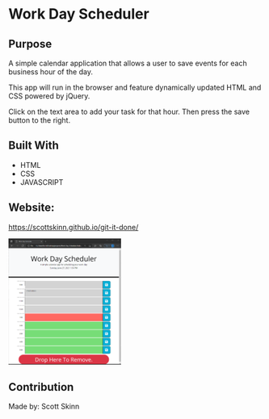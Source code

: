 # Work Day Scheduler

## Purpose
A simple calendar application that allows a user to save events for each business hour of the day. 

This app will run in the browser and feature dynamically updated HTML and CSS powered by jQuery.

Click on the text area to add your task for that hour. Then press the save button to the right.

## Built With
* HTML
* CSS
* JAVASCRIPT

## Website:
https://scottskinn.github.io/git-it-done/


<img src = "super-disco-main\Develop\Images\Work-day-schedular.png" height=250px>


## Contribution
Made by: Scott Skinn 
